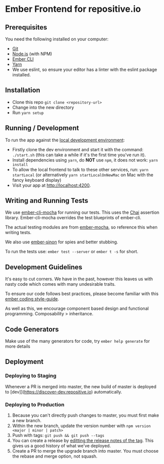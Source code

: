 # Ember Frontend for repositive.io

## Prerequisites

You need the following installed on your computer:

* [Git](http://git-scm.com/)
* [Node.js](http://nodejs.org/) (with NPM)
* [Ember CLI](http://www.ember-cli.com/)
* [Yarn](https://yarnpkg.com/en/docs/install)
* We use eslint, so ensure your editor has a linter with the eslint package installed.

## Installation

* Clone this repo `git clone <repository-url>`
* Change into the new directory
* Run `yarn setup`

## Running / Development

To run the app against the [local development environment](https://github.com/repositive/devops/tree/master/development-environment/discover):
* Firstly clone the dev environment and start it with the command: `./start.sh` (this can take a while if it's the first time you've run it).
* Install dependencies using `yarn`, do **NOT** use `npm`, it does not work: `yarn install`
* To allow the local frontend to talk to these other services, run: `yarn startLocal` (or alternatively `yarn startLocalOnNewMac` on Mac with the fancy keyboard display)
* Visit your app at [http://localhost:4200](http://localhost:4200).


## Writing and Running Tests

We use [ember-cli-mocha](https://github.com/switchfly/ember-cli-mocha) for running our tests. This uses the [Chai](http://chaijs.com/) assertion library. Ember-cli-mocha overrides the test blueprints of ember-cli.

The actual testing modules are from [ember-mocha](https://github.com/switchfly/ember-mocha), so reference this when writing tests.

We also use [ember-sinon](https://github.com/csantero/ember-sinon) for spies and better stubbing.

To run the tests use: `ember test --server` or `ember t -s` for short.

## Development Guidelines
It's easy to cut corners. We have in the past, however this leaves us with nasty code which comes with many undesirable traits.

To ensure our code follows best practices, please become familiar with this [ember coding style-guide](https://github.com/netguru/ember-styleguide).

As well as this, we encourage component based design and functional programming. Composability > inheritance.

## Code Generators

Make use of the many generators for code, try `ember help generate` for more details

## Deployment

### Deploying to Staging

Whenever a PR is merged into master, the new build of master is deployed to [dev]](https://discover-dev.repositive.io) automatically.

### Deploying to Production
1. Because you can't directly push changes to master, you must first make a new branch.
2. Within the new branch, update the version number with `npm version <major | minor | patch>`
3. Push with tags: `git push && git push --tags`
4. You can create a release by [editting the release notes of the tag](https://github.com/repositive/discover.repositive.io/tags). This gives us a good history of what we've deployed.
5. Create a PR to merge the upgrade branch into master. You must choose the rebase and merge option, not squash.
